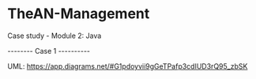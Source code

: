 # TheAN-Management

Case study - Module 2: Java

-------- Case 1 ----------

UML: https://app.diagrams.net/#G1pdoyvii9gGeTPafp3cdIUD3rQ95_zbSK
